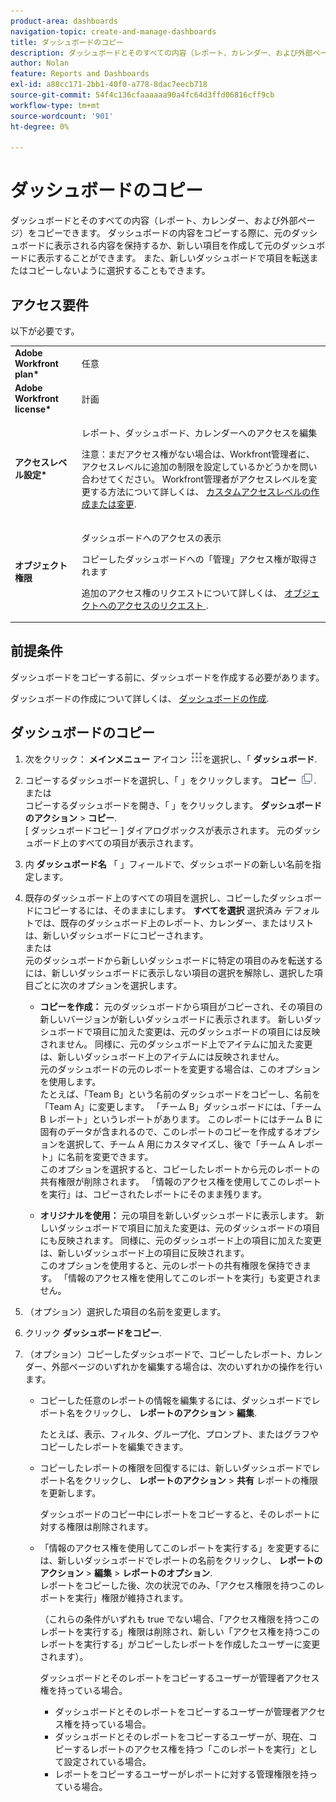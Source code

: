 ```yaml
---
product-area: dashboards
navigation-topic: create-and-manage-dashboards
title: ダッシュボードのコピー
description: ダッシュボードとそのすべての内容（レポート、カレンダー、および外部ページ）をコピーできます。 ダッシュボードの内容をコピーする際に、元のダッシュボードに表示される内容を保持するか、新しい項目を作成して元のダッシュボードに表示することができます。 また、新しいダッシュボードで項目を転送またはコピーしないように選択することもできます。
author: Nolan
feature: Reports and Dashboards
exl-id: a88cc171-2bb1-40f0-a778-8dac7eecb718
source-git-commit: 54f4c136cfaaaaaa90a4fc64d3ffd06816cff9cb
workflow-type: tm+mt
source-wordcount: '901'
ht-degree: 0%

---
```


# ダッシュボードのコピー

ダッシュボードとそのすべての内容（レポート、カレンダー、および外部ページ）をコピーできます。 ダッシュボードの内容をコピーする際に、元のダッシュボードに表示される内容を保持するか、新しい項目を作成して元のダッシュボードに表示することができます。 また、新しいダッシュボードで項目を転送またはコピーしないように選択することもできます。

## アクセス要件

以下が必要です。

<table style="table-layout:auto"> 
 <col> 
 <col> 
 <tbody> 
  <tr> 
   <td role="rowheader"><strong>Adobe Workfront plan*</strong></td> 
   <td> <p>任意</p> </td> 
  </tr> 
  <tr> 
   <td role="rowheader"><strong>Adobe Workfront license*</strong></td> 
   <td> <p>計画 </p> </td> 
  </tr> 
  <tr> 
   <td role="rowheader"><strong>アクセスレベル設定*</strong></td> 
   <td> <p>レポート、ダッシュボード、カレンダーへのアクセスを編集</p> <p>注意：まだアクセス権がない場合は、Workfront管理者に、アクセスレベルに追加の制限を設定しているかどうかを問い合わせてください。 Workfront管理者がアクセスレベルを変更する方法について詳しくは、 <a href="../../../administration-and-setup/add-users/configure-and-grant-access/create-modify-access-levels.md" class="MCXref xref">カスタムアクセスレベルの作成または変更</a>.</p> </td> 
  </tr> 
  <tr> 
   <td role="rowheader"><strong>オブジェクト権限</strong></td> 
   <td> <p>ダッシュボードへのアクセスの表示</p> <p>コピーしたダッシュボードへの「管理」アクセス権が取得されます</p> <p>追加のアクセス権のリクエストについて詳しくは、 <a href="../../../workfront-basics/grant-and-request-access-to-objects/request-access.md" class="MCXref xref">オブジェクトへのアクセスのリクエスト </a>.</p> </td> 
  </tr> 
 </tbody> 
</table>

## 前提条件

ダッシュボードをコピーする前に、ダッシュボードを作成する必要があります。

ダッシュボードの作成について詳しくは、 [ダッシュボードの作成](../../../reports-and-dashboards/dashboards/creating-and-managing-dashboards/create-dashboard.md).

## ダッシュボードのコピー

1. 次をクリック： **メインメニュー** アイコン ![](assets/main-menu-icon.png)を選択し、「 **ダッシュボード**.

1. コピーするダッシュボードを選択し、「 」をクリックします。 **コピー** ![](assets/copy-icon.png).\
   または\
   コピーするダッシュボードを開き、「 」をクリックします。 **ダッシュボードのアクション** > **コピー**.\
   [ ダッシュボードコピー ] ダイアログボックスが表示されます。 元のダッシュボード上のすべての項目が表示されます。

1. 内 **ダッシュボード名** 「 」フィールドで、ダッシュボードの新しい名前を指定します。
1. 既存のダッシュボード上のすべての項目を選択し、コピーしたダッシュボードにコピーするには、そのままにします。 **すべてを選択** 選択済み デフォルトでは、既存のダッシュボード上のレポート、カレンダー、またはリストは、新しいダッシュボードにコピーされます。\
   または\
   元のダッシュボードから新しいダッシュボードに特定の項目のみを転送するには、新しいダッシュボードに表示しない項目の選択を解除し、選択した項目ごとに次のオプションを選択します。

   * **コピーを作成：** 元のダッシュボードから項目がコピーされ、その項目の新しいバージョンが新しいダッシュボードに表示されます。 新しいダッシュボードで項目に加えた変更は、元のダッシュボードの項目には反映されません。 同様に、元のダッシュボード上でアイテムに加えた変更は、新しいダッシュボード上のアイテムには反映されません。\
      元のダッシュボードの元のレポートを変更する場合は、このオプションを使用します。\
      たとえば、「Team B」という名前のダッシュボードをコピーし、名前を「Team A」に変更します。 「チーム B」ダッシュボードには、「チーム B レポート」というレポートがあります。 このレポートにはチーム B に固有のデータが含まれるので、このレポートのコピーを作成するオプションを選択して、チーム A 用にカスタマイズし、後で「チーム A レポート」に名前を変更できます。\
      このオプションを選択すると、コピーしたレポートから元のレポートの共有権限が削除されます。 「情報のアクセス権を使用してこのレポートを実行」は、コピーされたレポートにそのまま残ります。

   * **オリジナルを使用：** 元の項目を新しいダッシュボードに表示します。 新しいダッシュボードで項目に加えた変更は、元のダッシュボードの項目にも反映されます。 同様に、元のダッシュボード上の項目に加えた変更は、新しいダッシュボード上の項目に反映されます。\
      このオプションを使用すると、元のレポートの共有権限を保持できます。 「情報のアクセス権を使用してこのレポートを実行」も変更されません。

1. （オプション）選択した項目の名前を変更します。
1. クリック **ダッシュボードをコピー**.
1. （オプション）コピーしたダッシュボードで、コピーしたレポート、カレンダー、外部ページのいずれかを編集する場合は、次のいずれかの操作を行います。

   * コピーした任意のレポートの情報を編集するには、ダッシュボードでレポート名をクリックし、 **レポートのアクション** > **編集**.

      たとえば、表示、フィルタ、グループ化、プロンプト、またはグラフやコピーしたレポートを編集できます。

   * コピーしたレポートの権限を回復するには、新しいダッシュボードでレポート名をクリックし、 **レポートのアクション** > **共有** レポートの権限を更新します。

      ダッシュボードのコピー中にレポートをコピーすると、そのレポートに対する権限は削除されます。

   * 「情報のアクセス権を使用してこのレポートを実行する」を変更するには、新しいダッシュボードでレポートの名前をクリックし、 **レポートのアクション** > **編集** > **レポートのオプション**.\
      レポートをコピーした後、次の状況でのみ、「アクセス権限を持つこのレポートを実行」権限が維持されます。

      （これらの条件がいずれも true でない場合、「アクセス権限を持つこのレポートを実行する」権限は削除され、新しい「アクセス権を持つこのレポートを実行する」がコピーしたレポートを作成したユーザーに変更されます）。

      ダッシュボードとそのレポートをコピーするユーザーが管理者アクセス権を持っている場合。

      * ダッシュボードとそのレポートをコピーするユーザーが管理者アクセス権を持っている場合。
      * ダッシュボードとそのレポートをコピーするユーザーが、現在、コピーするレポートのアクセス権を持つ「このレポートを実行」として設定されている場合。
      * レポートをコピーするユーザーがレポートに対する管理権限を持っている場合。

